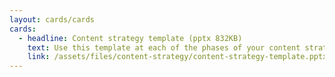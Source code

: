 ```yaml
---
layout: cards/cards
cards:
  - headline: Content strategy template (pptx 832KB)
    text: Use this template at each of the phases of your content strategy.
    link: /assets/files/content-strategy/content-strategy-template.pptx
---
```

